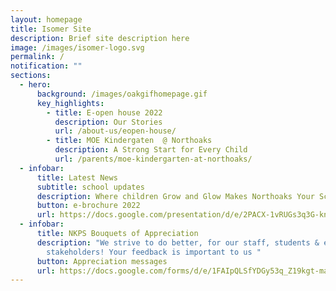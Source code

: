 ```yaml
---
layout: homepage
title: Isomer Site
description: Brief site description here
image: /images/isomer-logo.svg
permalink: /
notification: ""
sections:
  - hero:
      background: /images/oakgifhomepage.gif
      key_highlights:
        - title: E-open house 2022
          description: Our Stories
          url: /about-us/eopen-house/
        - title: MOE Kindergaten  @ Northoaks
          description: A Strong Start for Every Child
          url: /parents/moe-kindergarten-at-northoaks/
  - infobar:
      title: Latest News
      subtitle: school updates
      description: Where children Grow and Glow Makes Northoaks Your School Of Choice!
      button: e-brochure 2022
      url: https://docs.google.com/presentation/d/e/2PACX-1vRUGs3q3G-kn_zqB-iFtiZT2z-Ci0ErKG6z4MKW7UUDyhs-LOTbqwoTxFyBRxb3p9HI14xHMq8R5__E/pub?start=true&loop=true&delayms=10000&slide=id.p
  - infobar:
      title: NKPS Bouquets of Appreciation
      description: "We strive to do better, for our staff, students & even
        stakeholders! Your feedback is important to us "
      button: Appreciation messages
      url: https://docs.google.com/forms/d/e/1FAIpQLSfYDGy53q_Z19kgt-maq_tKplr3voe34Lno9PyozZwLjTRTVw/viewform
---
```

